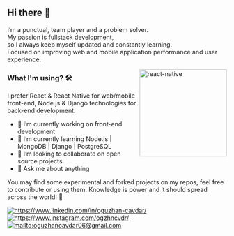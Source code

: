 ## Hi there 👋
I’m a punctual, team player and a problem solver.
<br />
My passion is fullstack development,
<br />
so I always keep myself updated and constantly learning.
<br />
Focused on improving web and mobile application performance and user experience.

<img src="https://github.com/ezranbayantemur/ezranbayantemur/blob/master/animation_500_kd7ngokt.gif" alt="react-native" width=200 height=200 align="right">

### What I'm using? 🛠  
I prefer React & React Native for web/mobile front-end, Node.js & Django technologies for back-end development.
<br/>

- 🔭 I’m currently working on front-end development 
- 🌱 I’m currently learning Node.js | MongoDB | Django | PostgreSQL
- 👯 I’m looking to collaborate on open source projects
- 💬 Ask me about anything

You may find some experimental and forked projects on my repos, feel free to contribute or using them.
Knowledge is power and it should spread across the world! 💪

<a href="https://www.linkedin.com/in/oguzhan-cavdar/" target="_blank">
    <img src="https://img.shields.io/badge/%20-linkedin-0072b1" alt="https://www.linkedin.com/in/oguzhan-cavdar/">
</a>
<a href="https://www.instagram.com/ogzhncvdr/" target="_blank">
    <img src="https://img.shields.io/badge/%20-instagram-fbad50" alt="https://www.instagram.com/ogzhncvdr/">
</a>
<a href="mailto:oguzhancavdar06@gmail.com" target="_blank">
    <img src="https://img.shields.io/badge/%20-gmail-B23121" alt="mailto:oguzhancavdar06@gmail.com">
</a>
<!-- <a href="#" target="_blank">
    <img src="https://img.shields.io/badge/%20-medium-black" alt="#">
</a> -->
